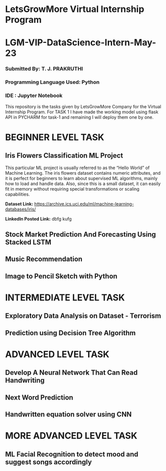 # LetsGrowMore Virtual Internship Program
# LGM-VIP-DataScience-Intern-May-23
### Submitted By: T. J. PRAKRUTHI
### Programming Language Used: Python
### IDE : Jupyter Notebook

This repository is the tasks given by LetsGrowMore Company for the Virtual Internship Program. For TASK 1 I have made the working model using flask API in PYCHARM for task-1 and remaining I will deploy them one by one.

# BEGINNER LEVEL TASK
## Iris Flowers Classification ML Project
This particular ML project is usually referred to as the “Hello World” of Machine Learning. The iris flowers dataset contains numeric attributes, and it is perfect for beginners to learn about supervised ML algorithms, mainly how to load and handle data. Also, since this is a small dataset, it can easily fit in memory without requiring special transformations or scaling capabilities.

**Dataset Link:** https://archive.ics.uci.edu/ml/machine-learning-databases/iris/

**LinkedIn Posted Link:** dbfg kufg
## Stock Market Prediction And Forecasting Using Stacked LSTM


## Music Recommendation


## Image to Pencil Sketch with Python




# INTERMEDIATE LEVEL TASK
## Exploratory Data Analysis on Dataset - Terrorism


## Prediction using Decision Tree Algorithm


# ADVANCED LEVEL TASK
## Develop A Neural Network That Can Read Handwriting


## Next Word Prediction


## Handwritten equation solver using CNN


# MORE ADVANCED LEVEL TASK
## ML Facial Recognition to detect mood and suggest songs accordingly



